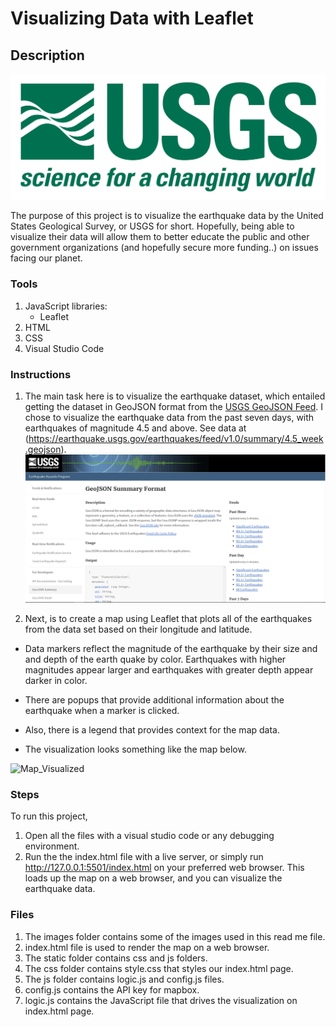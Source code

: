 # Visualizing Data with Leaflet

## Description

![1-Logo](Images/1-Logo.png)

The purpose of this project is to visualize the earthquake data by the United States Geological Survey, or USGS for short. Hopefully, being able to visualize their data will allow them to better educate the public and other government organizations (and hopefully secure more funding..) on issues facing our planet.

### Tools
1. JavaScript libraries:
   -  Leaflet
2. HTML
3. CSS
4. Visual Studio Code

### Instructions
1. The main task here is to visualize the earthquake dataset, which entailed getting the dataset in GeoJSON format from the [USGS GeoJSON Feed](http://earthquake.usgs.gov/earthquakes/feed/v1.0/geojson.php). I chose to visualize the earthquake data from the past seven days, with earthquakes of magnitude 4.5 and above. See data at (https://earthquake.usgs.gov/earthquakes/feed/v1.0/summary/4.5_week.geojson).
   ![3-Data](Images/3-Data.png)
   
2.   Next, is to create a map using Leaflet that plots all of the earthquakes from the data set based on their longitude and latitude.

   * Data markers reflect the magnitude of the earthquake by their size and and depth of the earth quake by color. Earthquakes with higher magnitudes appear larger and earthquakes with greater depth appear darker in color.

   * There are popups that provide additional information about the earthquake when a marker is clicked.

   * Also, there is a legend that provides context for the map data.

   * The visualization looks something like the map below.

![Map_Visualized](https://user-images.githubusercontent.com/71471355/116599141-ee5cc880-a8e4-11eb-9d1f-8b0351203f45.jpg)


### Steps
To run this project,
1. Open all the files with a visual studio code or any debugging environment.
2. Run the the index.html file with a live server, or simply run http://127.0.0.1:5501/index.html on your preferred web browser. This loads up the map on a web browser, and you can visualize the earthquake data.

### Files
1. The images folder contains some of the images used in this read me file.
2. index.html file is used to render the map on a web browser.
3. The static folder contains css and js folders.
4. The css folder contains style.css that styles our index.html page.
5. The js folder contains logic.js and config.js files.
6. config.js contains the API key for mapbox.
7. logic.js contains the JavaScript file that drives the visualization on index.html page.
